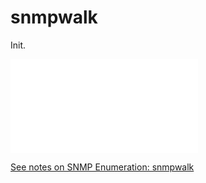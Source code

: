 
# snmpwalk
Init.

![snmpwalk](../../../../../OSCP/Enumeration%20&%20Info%20Gathering/active/SNMP-enum.md#snmpwalk)

[See notes on SNMP Enumeration: snmpwalk](../../../../../OSCP/Enumeration%20&%20Info%20Gathering/active/SNMP-enum.md#snmpwalk)
